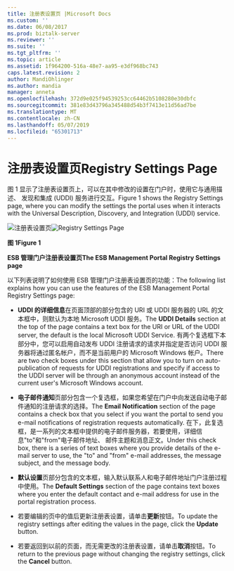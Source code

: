 ```yaml
---
title: 注册表设置页 |Microsoft Docs
ms.custom: ''
ms.date: 06/08/2017
ms.prod: biztalk-server
ms.reviewer: ''
ms.suite: ''
ms.tgt_pltfrm: ''
ms.topic: article
ms.assetid: 1f964200-516a-48e7-aa95-e3df968bc743
caps.latest.revision: 2
author: MandiOhlinger
ms.author: mandia
manager: anneta
ms.openlocfilehash: 372d9e025f94539253cc64462b5108280e30dbfc
ms.sourcegitcommit: 381e83d43796a345488d54b3f7413e11d56ad7be
ms.translationtype: MT
ms.contentlocale: zh-CN
ms.lasthandoff: 05/07/2019
ms.locfileid: "65301713"
---
```

# <a name="registry-settings-page"></a><span data-ttu-id="325c5-102">注册表设置页</span><span class="sxs-lookup"><span data-stu-id="325c5-102">Registry Settings Page</span></span>
<span data-ttu-id="325c5-103">图 1 显示了注册表设置页上，可以在其中修改的设置在门户时，使用它与通用描述、 发现和集成 (UDDI) 服务进行交互。</span><span class="sxs-lookup"><span data-stu-id="325c5-103">Figure 1 shows the Registry Settings page, where you can modify the settings the portal uses when it interacts with the Universal Description, Discovery, and Integration (UDDI) service.</span></span>  
  
 <span data-ttu-id="325c5-104">![注册表设置页](../esb-toolkit/media/ch8-registrysettingspage.gif "Ch8-RegistrySettingsPage")</span><span class="sxs-lookup"><span data-stu-id="325c5-104">![Registry Settings Page](../esb-toolkit/media/ch8-registrysettingspage.gif "Ch8-RegistrySettingsPage")</span></span>  
  
 <span data-ttu-id="325c5-105">**图 1**</span><span class="sxs-lookup"><span data-stu-id="325c5-105">**Figure 1**</span></span>  
  
 <span data-ttu-id="325c5-106">**ESB 管理门户注册表设置页**</span><span class="sxs-lookup"><span data-stu-id="325c5-106">**The ESB Management Portal Registry Settings page**</span></span>  
  
 <span data-ttu-id="325c5-107">以下列表说明了如何使用 ESB 管理门户注册表设置页的功能：</span><span class="sxs-lookup"><span data-stu-id="325c5-107">The following list explains how you can use the features of the ESB Management Portal Registry Settings page:</span></span>  
  
-   <span data-ttu-id="325c5-108">**UDDI 的详细信息**在页面顶部的部分包含的 URI 或 UDDI 服务器的 URL 的文本框中，则默认为本地 Microsoft UDDI 服务。</span><span class="sxs-lookup"><span data-stu-id="325c5-108">The **UDDI Details** section at the top of the page contains a text box for the URI or URL of the UDDI server, the default is the local Microsoft UDDI Service.</span></span> <span data-ttu-id="325c5-109">有两个复选框下本部分中，您可以启用自动发布 UDDI 注册请求的请求并指定是否访问 UDDI 服务器将通过匿名帐户，而不是当前用户的 Microsoft Windows 帐户。</span><span class="sxs-lookup"><span data-stu-id="325c5-109">There are two check boxes under this section that allow you to turn on auto-publication of requests for UDDI registrations and specify if access to the UDDI server will be through an anonymous account instead of the current user's Microsoft Windows account.</span></span>  
  
-   <span data-ttu-id="325c5-110">**电子邮件通知**页部分包含一个复选框，如果您希望在门户中向发送自动电子邮件通知的注册请求的选择。</span><span class="sxs-lookup"><span data-stu-id="325c5-110">The **Email Notification** section of the page contains a check box that you select if you want the portal to send you e-mail notifications of registration requests automatically.</span></span> <span data-ttu-id="325c5-111">在下，此复选框，是一系列的文本框中提供的电子邮件服务器，若要使用，详细信息"to"和"from"电子邮件地址、 邮件主题和消息正文。</span><span class="sxs-lookup"><span data-stu-id="325c5-111">Under this check box, there is a series of text boxes where you provide details of the e-mail server to use, the "to" and "from" e-mail addresses, the message subject, and the message body.</span></span>  
  
-   <span data-ttu-id="325c5-112">**默认设置**页部分包含的文本框，输入默认联系人和电子邮件地址门户注册过程中使用。</span><span class="sxs-lookup"><span data-stu-id="325c5-112">The **Default Settings** section of the page contains text boxes where you enter the default contact and e-mail address for use in the portal registration process.</span></span>  
  
-   <span data-ttu-id="325c5-113">若要编辑的页中的值后更新注册表设置，请单击**更新**按钮。</span><span class="sxs-lookup"><span data-stu-id="325c5-113">To update the registry settings after editing the values in the page, click the **Update** button.</span></span>  
  
-   <span data-ttu-id="325c5-114">若要返回到以前的页面，而无需更改的注册表设置，请单击**取消**按钮。</span><span class="sxs-lookup"><span data-stu-id="325c5-114">To return to the previous page without changing the registry settings, click the **Cancel** button.</span></span>